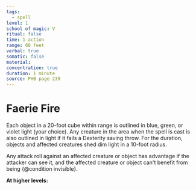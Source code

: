 ```yaml
---
tags:
  - spell
level: 1
school of magic: V
ritual: false
time: 1 action
range: 60 feet
verbal: true
somatic: false
material: 
concentration: true
duration: 1 minute
source: PHB page 239
---
```

# Faerie Fire
Each object in a 20-foot cube within range is outlined in blue, green, or violet light (your choice). Any creature in the area when the spell is cast is also outlined in light if it fails a Dexterity saving throw. For the duration, objects and affected creatures shed dim light in a 10-foot radius.

Any attack roll against an affected creature or object has advantage if the attacker can see it, and the affected creature or object can't benefit from being {@condition invisible}.

**At higher levels:** 